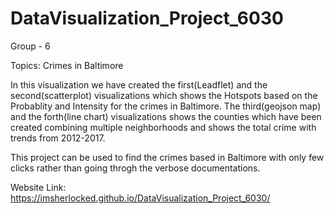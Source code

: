 # DataVisualization_Project_6030

Group - 6

Topics: Crimes in Baltimore

In this visualization we have created the first(Leadflet) and the second(scatterplot) visualizations which shows the Hotspots based on the Probablity and Intensity for the crimes in Baltimore.
The third(geojson map) and the forth(line chart) visualizations shows the counties which have been created combining multiple neighborhoods and shows the total crime with trends from 2012-2017.

This project can be used to find the crimes based in Baltimore with only few clicks rather than going throgh the verbose documentations.

Website Link:  https://imsherlocked.github.io/DataVisualization_Project_6030/





